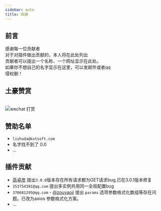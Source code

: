 ```yaml
---
sidebar: auto
title: 鸣谢
---
```


前言
------------
感谢每一位贡献者<br>
对于对插件做出贡献的，本人将在此处列出<br>
贡献者可以提出一个名称、一个网址显示在此处。<br>
如果你不想自己的名字显示在这里，可以发邮件或者qq<br>
侵权删！

土豪赞赏
------------
<br>
<img src="https://oss.quanzhan.co/images/common/my-wechat-qrcode.png?x-oss-process=image/resize,m_lfit,h_150,w_150" alt="wechat 打赏">


赞助名单
------------
- `lishuda@kxtsoft.com`
- 名字找不到了 0.0
- ...

插件贡献
------------
- <a href="https://github.com/Super-GZY" target="_blank" rel="noopener noreferrer nofollow">高卓彦</a> 提出`3.0.0`版本存在所有请求都为GET请求bug,已在3.0.1版本修复
- `353754391@qq.com` 提出多实例共用同一全局配置bug
- `370681295@qq.com` - <a href="https://github.com/zouyaoji" target="_blank" rel="noopener noreferrer nofollow">@zouyaoji</a> 提出 ` params ` 选项参数格式化数组等存在问题。已改为axios 参数格式化方案。
- ...
